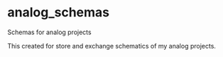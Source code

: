 # analog_schemas
Schemas for analog projects

This created for store and exchange schematics of my analog projects.
